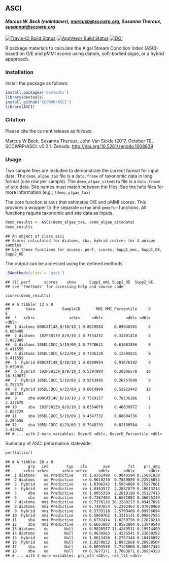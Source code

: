 
## ASCI

#### *Marcus W. Beck (maintainer), marcusb@sccwrp.org, Susanna Theroux, susannat@sccwrp.org*

[![Travis-CI Build Status](https://travis-ci.org/SCCWRP/ASCI.svg?branch=master)](https://travis-ci.org/SCCWRP/ASCI)
[![AppVeyor Build Status](https://ci.appveyor.com/api/projects/status/github/SCCWRP/ASCI?branch=master&svg=true)](https://ci.appveyor.com/project/SCCWRP/ASCI)
[![DOI](https://zenodo.org/badge/106055957.svg)](https://zenodo.org/badge/latestdoi/106055957)

R package materials to calculate the Algal Stream Condition Index (ASCI) based on O/E and pMMI scores using diatom, soft-bodied algae, or a hybrid appproach.

### Installation

Install the package as follows:


```r
install.packages('devtools')
library(devtools)
install_github('SCCWRP/ASCI')
library(ASCI)
```

### Citation

Please cite the current release as follows:

Marcus W Beck, Susanna Theroux, John Van Sickle (2017, October 11). SCCWRP/ASCI: v0.0.1. Zenodo. http://doi.org/10.5281/zenodo.1008839

### Usage

Two sample files are included to demonstrate the correct format for input data. The `demo_algae_tax` file is a `data.frame` of taxonomic data in long format (one row per sample).  The `demo_algae_sitedata` file is a `data.frame` of site data.  Site names must match between the files. See the help files for more information (e.g., `?demo_algae_tax`)

The core function is `ASCI` that estimates O/E and pMMI scores.  This provides a wrapper to the separate `oefun` and `pmmifun` functions. All functions require taxonomic and site data as inputs. 


```r
demo_results <- ASCI(demo_algae_tax, demo_algae_sitedata)
demo_results
```

```
## An object of class asci 
## Scores calculated for diatoms, sba, hybrid indices for 4 unique samples
## Use these functions for access: perf, scores, Supp1_mmi, Supp1_OE, Supp2_OE
```

The output can be accessed using the defined methods.

```r
.S4methods(class = 'asci')
```

```
## [1] perf      scores    show      Supp1_mmi Supp1_OE  Supp2_OE 
## see '?methods' for accessing help and source code
```

```r
scores(demo_results)
```

```
## # A tibble: 12 x 8
##       taxa            SampleID       MMI MMI_Percentile     O         E
##  *   <chr>               <chr>     <dbl>          <dbl> <dbl>     <dbl>
##  1 diatoms 000CAT148_8/10/10_1 0.8078584     0.89040101     8  6.666486
##  2 diatoms  102PS0139_8/9/10_1 0.7534252     0.33801410     8  7.052908
##  3 diatoms 105DLCDCC_5/19/09_1 0.7770631     0.61681856     8  6.411555
##  4 diatoms 105DLCDCC_6/23/09_1 0.7306138     0.13395031     8  6.411555
##  5  hybrid 000CAT148_8/10/10_1 0.6909954     0.91676192     9  9.639016
##  6  hybrid  102PS0139_8/9/10_1 0.5397984     0.20206578    10 10.349072
##  7  hybrid 105DLCDCC_5/19/09_1 0.5543945     0.26757698     9  8.757375
##  8  hybrid 105DLCDCC_6/23/09_1 0.6014989     0.52822442    10  8.407181
##  9     sba 000CAT148_8/10/10_1 0.7329157     0.70136266     1  2.332670
## 10     sba  102PS0139_8/9/10_1 0.6364676     0.46639972     2  2.822729
## 11     sba 105DLCDCC_5/19/09_1 0.4347732     0.08604756     3  5.394556
## 12     sba 105DLCDCC_6/23/09_1 0.7948133     0.82160584     4  5.430622
## # ... with 2 more variables: OoverE <dbl>, OoverE_Percentile <dbl>
```

Summary of ASCI peformance statewide:

```r
perf(allscr)
```

```
## # A tibble: 18 x 9
##        grp   ind        typ   cls       ave        fst    prc_amg
##      <chr> <chr>      <chr> <chr>     <dbl>      <dbl>      <dbl>
##  1 diatoms    oe Predictive    rc 1.0331498  0.9040594 0.15001039
##  2 diatoms    oe Predictive    rv 0.9610270  0.7859889 0.22526853
##  3  hybrid    oe Predictive    rc 1.0396242  1.5954080 0.15977061
##  4  hybrid    oe Predictive    rv 1.0303972  2.2887879 0.18613214
##  5     sba    oe Predictive    rc 1.0055350  2.2819198 0.35127413
##  6     sba    oe Predictive    rv 0.7367404  1.6572882 0.36675319
##  7 diatoms   mmi Predictive    rc 0.7376118 30.2288213 0.09417096
##  8 diatoms   mmi Predictive    rv 0.7487854  9.2282463 0.07980960
##  9  hybrid   mmi Predictive    rc 0.5733118  2.5709406 0.09956694
## 10  hybrid   mmi Predictive    rv 0.5869762  1.3315131 0.09867553
## 11     sba   mmi Predictive    rc 0.6732414  1.6250796 0.12878218
## 12     sba   mmi Predictive    rv 0.6665803  1.0523804 0.13849540
## 13 diatoms    oe       Null    rc 0.9828557 11.4249511 0.19914499
## 14 diatoms    oe       Null    rv 0.9630963  2.4226541 0.23680292
## 15  hybrid    oe       Null    rc 1.0613450  1.2757346 0.18416892
## 16  hybrid    oe       Null    rv 1.0279032  1.0932668 0.20920504
## 17     sba    oe       Null    rc 0.8893550  5.7128060 0.38847344
## 18     sba    oe       Null    rv 0.7677371  1.7063871 0.39954320
## # ... with 2 more variables: prc_wth <dbl>, res_tst <dbl>
```




